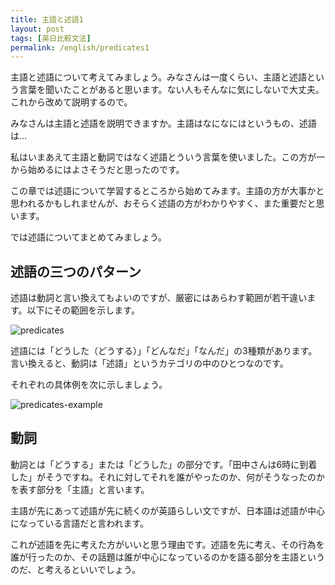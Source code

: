 ```yaml
---
title: 主語と述語1
layout: post
tags: [英日比較文法]
permalink: /english/predicates1
---
```


主語と述語について考えてみましょう。みなさんは一度くらい、主語と述語という言葉を聞いたことがあると思います。ない人もそんなに気にしないで大丈夫。これから改めて説明するので。

みなさんは主語と述語を説明できますか。主語はなになにはというもの、述語は…

私はいまあえて主語と動詞ではなく述語とういう言葉を使いました。この方が一から始めるにはよさそうだと思ったのです。

この章では述語について学習するところから始めてみます。主語の方が大事かと思われるかもしれませんが、おそらく述語の方がわかりやすく、また重要だと思います。

では述語についてまとめてみましょう。

## 述語の三つのパターン

述語は動詞と言い換えてもよいのですが、厳密にはあらわす範囲が若干違います。以下にその範囲を示します。

![predicates](/assets/image/predicates.svg)

述語には「どうした（どうする）」「どんなだ」「なんだ」の3種類があります。言い換えると、動詞は「述語」というカテゴリの中のひとつなのです。

それぞれの具体例を次に示しましょう。

![predicates-example](/assets/image/predicates-example.svg)
<!-- 述語に線を引く：線を引いた部分が述語だというのが目で見てわかるように -->

## 動詞

動詞とは「どうする」または「どうした」の部分です。「田中さんは6時に到着した」がそうですね。それに対してそれを誰がやったのか、何がそうなったのかを表す部分を「主語」と言います。

<!-- ![画像3：主語と動詞を示した文「公爵夫人は誤字に出発した」]() -->
<!-- ![「ナル文」の文　木の枝から葉っぱが一枚落ちた。]() -->

主語が先にあって述語が先に続くのが英語らしい文ですが、日本語は述語が中心になっている言語だと言われます。

これが述語を先に考えた方がいいと思う理由です。述語を先に考え、その行為を誰が行ったのか、その話題は誰が中心になっているのかを語る部分を主語というのだ、と考えるといいでしょう。
